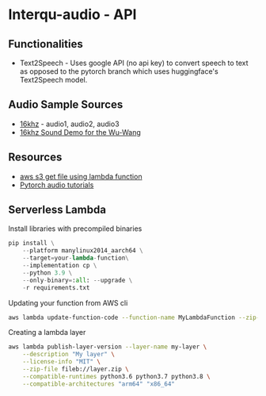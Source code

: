 # Interqu-audio - API

## Functionalities
- Text2Speech - Uses google API (no api key) to convert speech to text as opposed to the pytorch branch which uses huggingface's Text2Speech model.

## Audio Sample Sources
- [16khz](http://www.fit.vutbr.cz/~motlicek/speech_hnm.html) - audio1, audio2, audio3
- [16khz Sound Demo for the Wu-Wang](https://web.cse.ohio-state.edu/~wang.77/pnl/demo/WuReverb.html)

## Resources
- [aws s3 get file using lambda function](https://stackoverflow.com/questions/30651502/how-to-get-contents-of-a-text-file-from-aws-s3-using-a-lambda-function)
- [Pytorch audio tutorials](https://github.com/bentrevett/pytorch-sentiment-analysis)

## Serverless Lambda

Install libraries with precompiled binaries
```python
pip install \
    --platform manylinux2014_aarch64 \
    --target=your-lambda-function\
    --implementation cp \
    --python 3.9 \
    --only-binary=:all: --upgrade \
    -r requirements.txt
```

Updating your function from AWS cli
```bash
aws lambda update-function-code --function-name MyLambdaFunction --zip-file fileb://my-deployment-package.zip
```

Creating a lambda layer
```bash
aws lambda publish-layer-version --layer-name my-layer \
    --description "My layer" \
    --license-info "MIT" \
    --zip-file fileb://layer.zip \
    --compatible-runtimes python3.6 python3.7 python3.8 \
    --compatible-architectures "arm64" "x86_64"
```
